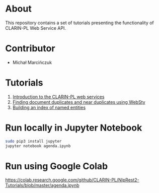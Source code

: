 # About

This repository contains a set of tutorials presenting the functionality of CLARIN-PL Web Service API.

# Contributor

* Michał Marcińczuk

# Tutorials

1. [Introduction to the CLARIN-PL web services](part1.ipynb) 
1. [Finding document duplicates and near duplicates using WebSty](part2.ipynb)
2. [Building an index of named entities](part3.ipynb)

# Run locally in Jupyter Notebook
```bash
sudo pip3 install jupyter
jupyter notebook agenda.ipynb
```

# Run using Google Colab
https://colab.research.google.com/github/CLARIN-PL/NlpRest2-Tutorials/blob/master/agenda.ipynb
